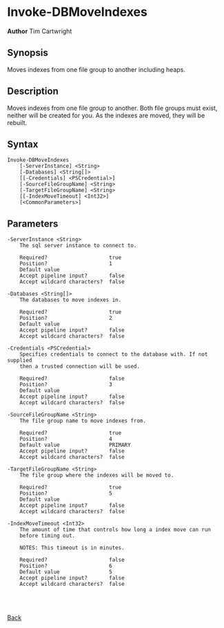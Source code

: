 # Invoke-DBMoveIndexes
**Author** Tim Cartwright

## Synopsis
Moves indexes from one file group to another including heaps.

## Description
Moves indexes from one file group to another. Both file groups must exist, neither will be created for you. As the indexes are moved, they will be rebuilt.

## Syntax
    Invoke-DBMoveIndexes 
        [-ServerInstance] <String> 
        [-Databases] <String[]> 
        [[-Credentials] <PSCredential>] 
        [-SourceFileGroupName] <String> 
        [-TargetFileGroupName] <String> 
        [[-IndexMoveTimeout] <Int32>] 
        [<CommonParameters>]

## Parameters
    -ServerInstance <String>
        The sql server instance to connect to.

        Required?                    true
        Position?                    1
        Default value                
        Accept pipeline input?       false
        Accept wildcard characters?  false

    -Databases <String[]>
        The databases to move indexes in.

        Required?                    true
        Position?                    2
        Default value                
        Accept pipeline input?       false
        Accept wildcard characters?  false

    -Credentials <PSCredential>
        Specifies credentials to connect to the database with. If not supplied 
        then a trusted connection will be used.

        Required?                    false
        Position?                    3
        Default value                
        Accept pipeline input?       false
        Accept wildcard characters?  false

    -SourceFileGroupName <String>
        The file group name to move indexes from.

        Required?                    true
        Position?                    4
        Default value                PRIMARY
        Accept pipeline input?       false
        Accept wildcard characters?  false

    -TargetFileGroupName <String>
        The file group where the indexes will be moved to.

        Required?                    true
        Position?                    5
        Default value                
        Accept pipeline input?       false
        Accept wildcard characters?  false

    -IndexMoveTimeout <Int32>
        The amount of time that controls how long a index move can run 
        before timing out.
        
        NOTES: This timeout is in minutes.

        Required?                    false
        Position?                    6
        Default value                5
        Accept pipeline input?       false
        Accept wildcard characters?  false


<br/>
<br/>
  
[Back](/README.md)
